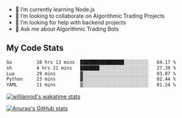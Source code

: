 
- 🌱 I’m currently learning Node.js
- 👯 I’m looking to collaborate on Algorithmic Trading Projects
- 🤔 I’m looking for help with backend projects
- 💬 Ask me about Algorithmic Trading Bots

## My Code Stats

<!--START_SECTION:waka-->

```txt
Go         10 hrs 13 mins  ████████████████░░░░░░░░░   64.17 %
sh         4 hrs 21 mins   ███████░░░░░░░░░░░░░░░░░░   27.39 %
Lua        29 mins         ▓░░░░░░░░░░░░░░░░░░░░░░░░   03.07 %
Python     23 mins         ▓░░░░░░░░░░░░░░░░░░░░░░░░   02.44 %
YAML       11 mins         ▒░░░░░░░░░░░░░░░░░░░░░░░░   01.24 %
```

<!--END_SECTION:waka-->

[![willianrod's wakatime stats](https://github-readme-stats.vercel.app/api/wakatime?username=holdandup&layout=compact&theme=react&custom_title=Wakatime%20All%20Time%20Stats&langs_count=8)](https://github.com/anuraghazra/github-readme-stats)

[![Anurag's GitHub stats](https://github-readme-stats.vercel.app/api?username=Kevinbarrero)](https://github.com/anuraghazra/github-readme-stats)




